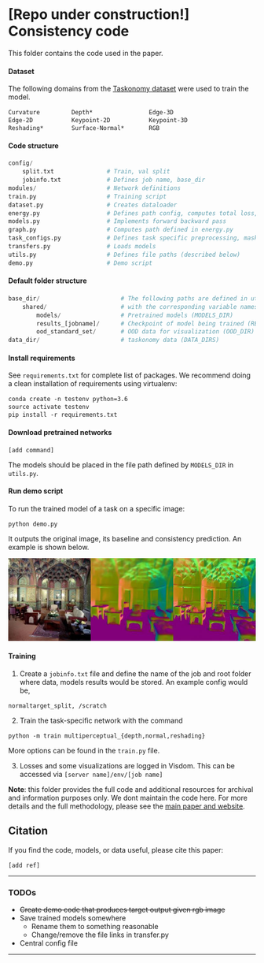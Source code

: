 # [Repo under construction!] Consistency code

This folder contains the code used in the paper.

#### Dataset

The following domains from the [Taskonomy dataset](https://github.com/StanfordVL/taskonomy/tree/master/data) were used to train the model.

```
Curvature         Depth*                Edge-3D        
Edge-2D           Keypoint-2D           Keypoint-3D     
Reshading*        Surface-Normal*       RGB
```

#### Code structure

```python
config/  
    split.txt             	# Train, val split
    jobinfo.txt				# Defines job name, base_dir
modules/          			# Network definitions
train.py					# Training script
dataset.py					# Creates dataloader
energy.py					# Defines path config, computes total loss, logging
models.py					# Implements forward backward pass
graph.py					# Computes path defined in energy.py
task_configs.py				# Defines task specific preprocessing, masks, loss fn
transfers.py				# Loads models
utils.py					# Defines file paths (described below) 
demo.py                     # Demo script
```

#### Default folder structure
```python
base_dir/  						# The following paths are defined in utils.py (BASE_DIR)
	shared/						# with the corresponding variable names in brackets
		models/					# Pretrained models (MODELS_DIR)
		results_[jobname]/		# Checkpoint of model being trained (RESULTS_DIR)
		ood_standard_set/		# OOD data for visualization (OOD_DIR)
data_dir/						# taskonomy data (DATA_DIRS)
```

#### Install requirements
See `requirements.txt` for complete list of packages. We recommend doing a clean installation of requirements using virtualenv:

```
conda create -n testenv python=3.6
source activate testenv
pip install -r requirements.txt
```

#### Download pretrained networks
```
[add command]
```
The models should be placed in the file path defined by `MODELS_DIR` in `utils.py`.

#### Run demo script

To run the trained model of a task on a specific image:

```
python demo.py
```

It outputs the original image, its baseline and consistency prediction. An example is shown below. 

![](./outputs/normal_out.jpg)

#### Training

1) Create a `jobinfo.txt` file and define the name of the job and root folder where data, models results would be stored. An example config would be,

```
normaltarget_split, /scratch
```

2) Train the task-specific network with the command

```
python -m train multiperceptual_{depth,normal,reshading}
```
More options can be found in the `train.py` file.

3) Losses and some visualizations are logged in Visdom. This can be accessed via `[server name]/env/[job name]`

**Note**: this folder provides the full code and additional resources for archival and information purposes only. We dont maintain the code here.  For more details and the full methodology, please see the [main paper and website]().

## Citation
If you find the code, models, or data useful, please cite this paper:

```
[add ref]
```


----
### TODOs

- <del> Create demo code that produces target output given rgb image
- Save trained models somewhere
	- Rename them to something reasonable
	- Change/remove the file links in transfer.py
- Central config file

----